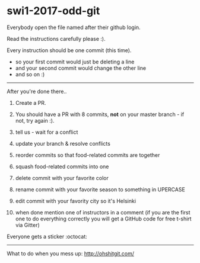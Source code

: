 # swi1-2017-odd-git

Everybody open the file named after their github login.

Read the instructions carefully please :).

Every instruction should be one commit (this time).

  * so your first commit would just be deleting a line
  * and your second commit would change the other line
  * and so on :)

---

After you're done there..

1. Create a PR.

1. You should have a PR with 8 commits, **not** on your master branch - if not, try again :).

1. tell us - wait for a conflict

1. update your branch & resolve conflicts

1. reorder commits so that food-related commits are together

1. squash food-related commits into one

1. delete commit with your favorite color

1. rename commit with your favorite season to something in UPERCASE

1. edit commit with your favority city so it's Helsinki 

1. when done mention one of instructors in a comment (if you are the first one to do everything correctly you will get a GitHub code for free t-shirt via Gitter)

Everyone gets a sticker :octocat:

---

What to do when you mess up: http://ohshitgit.com/ 

